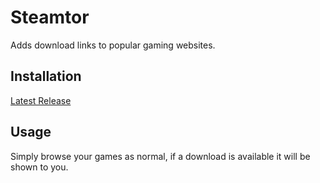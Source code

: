 # Steamtor

Adds download links to popular gaming websites.

## Installation
[Latest Release](https://github.com/sClarkeDev/steamtor/releases)

## Usage
Simply browse your games as normal, if a download is available it will be shown to you.
